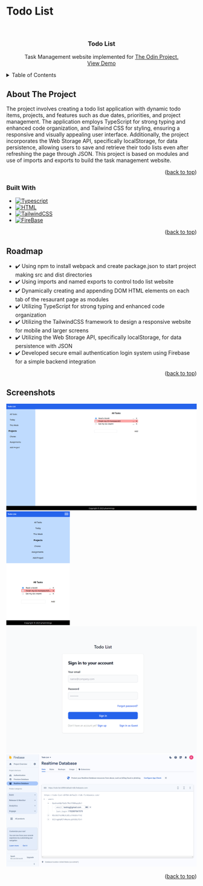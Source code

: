 # Todo List
<a name="readme-top"></a>
<!-- PROJECT LOGO -->
<br />
<div align="center">

<h3 align="center">Todo List</h3>

  <p align="center">
Task Management website implemented for <a href="https://www.theodinproject.com/lessons/node-path-javascript-todo-list">The Odin Project.</a>
    <br />
    <a href="https://phammings.github.io/todo-list/">View Demo</a>
    <br />
  </p>
</div>


<!-- TABLE OF CONTENTS -->
<details>
  <summary>Table of Contents</summary>
  <ol>
    <li>
      <a href="#about-the-project">About The Project</a>
      <ul>
        <li><a href="#built-with">Built With</a></li>
      </ul>
    </li>
    <li><a href="#roadmap">Roadmap</a></li>
    <li><a href="#screenshots">Screenshots</a></li>
  </ol>
</details>


<!-- ABOUT THE PROJECT -->
## About The Project
The project involves creating a todo list application with dynamic todo items, projects, and features such as due dates, priorities, and project management. The application employs TypeScript for strong typing and enhanced code organization, and Tailwind CSS for styling, ensuring a responsive and visually appealing user interface. Additionally, the project incorporates the Web Storage API, specifically localStorage, for data persistence, allowing users to save and retrieve their todo lists even after refreshing the page through JSON. This project is based on modules and use of imports and exports to build the task management website.

<p align="right">(<a href="#readme-top">back to top</a>)</p>



### Built With

* [![Typescript][Typescript.ts]][Typescript-url]
* [![HTML][HTML.html]][HTML-url]
* [![TailwindCSS][CSS.css]][CSS-url]
* [![FireBase][Firebase]][Firebase-url]

<p align="right">(<a href="#readme-top">back to top</a>)</p>

<!-- ROADMAP -->
## Roadmap

- ✔️ Using npm to install webpack and create package.json to start project making src and dist directories
- ✔️ Using imports and named exports to control todo list website
- ✔️ Dynamically creating and appending DOM HTML elements on each tab of the resaurant page as modules
- ✔️ Utilizing TypeScript for strong typing and enhanced code organization
- ✔️ Utilizing the TailwindCSS framework to design a responsive website for mobile and larger screens
- ✔️ Utilizing the Web Storage API, specifically localStorage, for data persistence with JSON
- ✔️ Developed secure email authentication login system using Firebase for a simple backend integration


<p align="right">(<a href="#readme-top">back to top</a>)</p>

<!-- SCREENSHOTS -->
## Screenshots
<img src="/images/Screenshot2.png" width="600">
<img src="/images/Screenshot2-5.png" height="300">
<img src="/images/Screenshot1.png" width="600">
<img src="/images/Screenshot3.png" width="600">
<p align="right">(<a href="#readme-top">back to top</a>)</p>

<!-- MARKDOWN LINKS & IMAGES -->

[Typescript.ts]: https://shields.io/badge/TypeScript-3178C6?logo=TypeScript&logoColor=FFF&style=flat-square
[Typescript-url]: https://www.typescriptlang.org/
[CSS.CSS]: https://img.shields.io/badge/Tailwind_CSS-38B2AC?style=for-the-badge&logo=tailwind-css&logoColor=white
[CSS-url]: https://tailwindcss.com/ 
[HTML.HTML]: https://img.shields.io/badge/HTML5-E34F26?style=for-the-badge&logo=html5&logoColor=white
[HTML-url]: https://developer.mozilla.org/en-US/docs/Web/HTML
[Firebase]: https://img.shields.io/badge/Firebase-039BE5?style=for-the-badge&logo=Firebase&logoColor=white
[Firebase-url]: https://firebase.google.com/

